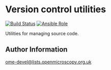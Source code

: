 Version control utilities
=========================

[![Build Status](https://travis-ci.org/openmicroscopy/ansible-role-versioncontrol-utils.svg)](https://travis-ci.org/openmicroscopy/ansible-role-versioncontrol-utils)
[![Ansible Role](https://img.shields.io/ansible/role/14777.svg)](https://galaxy.ansible.com/openmicroscopy/versioncontrol-utils/)

Utilities for managing source code.

Author Information
------------------

ome-devel@lists.openmicroscopy.org.uk
